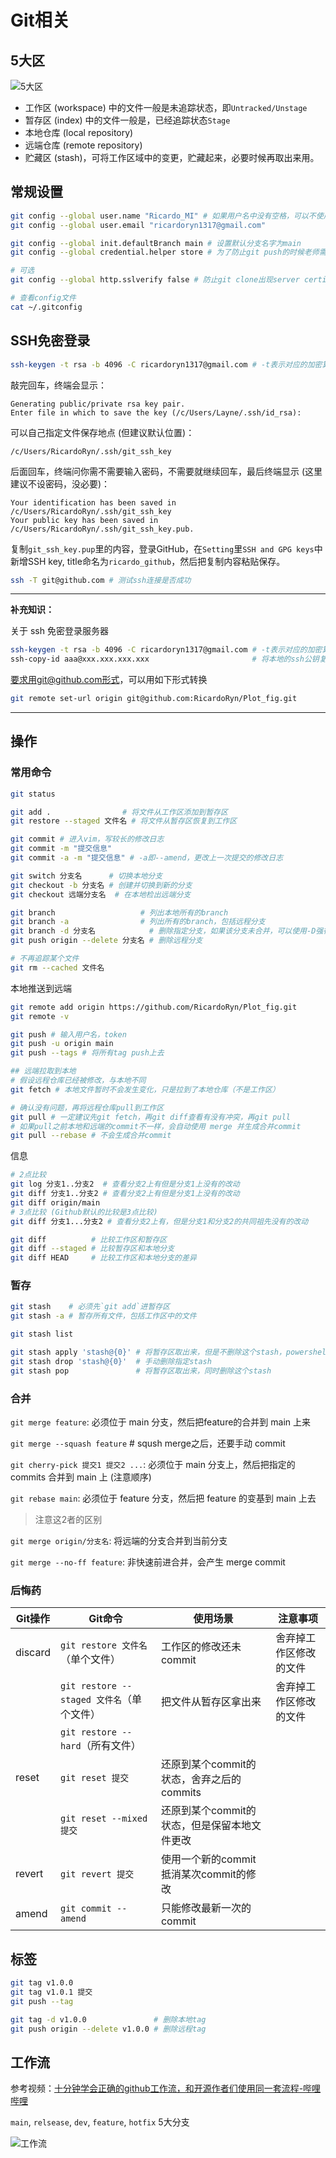 # Git相关

## 5大区

![5大区](./assets/ccef1b1009501335af7db8e0656ec44e.jpg)

- 工作区 (workspace) 中的文件一般是未追踪状态，即`Untracked/Unstage`
- 暂存区 (index) 中的文件一般是，已经追踪状态`Stage`
- 本地仓库 (local repository)
- 远端仓库 (remote repository)
- 贮藏区 (stash)，可将工作区域中的变更，贮藏起来，必要时候再取出来用。

## 常规设置

```bash
git config --global user.name "Ricardo_MI" # 如果用户名中没有空格，可以不使用双引号
git config --global user.email "ricardoryn1317@gmail.com"

git config --global init.defaultBranch main # 设置默认分支名字为main
git config --global credential.helper store # 为了防止git push的时候老师需要用户名和密码，可以加上这个设置

# 可选
git config --global http.sslverify false # 防止git clone出现server certificate verification failed. CAfile: none CRLfile: none的问题

# 查看config文件
cat ~/.gitconfig
```

## SSH免密登录

```bash
ssh-keygen -t rsa -b 4096 -C ricardoryn1317@gmail.com # -t表示对应的加密算法，-b表示生成密钥的长度为4096，-C则是为添加的公钥增加注释
```

敲完回车，终端会显示：

```
Generating public/private rsa key pair.
Enter file in which to save the key (/c/Users/Layne/.ssh/id_rsa):
```

可以自己指定文件保存地点 (但建议默认位置)：

```
/c/Users/RicardoRyn/.ssh/git_ssh_key
```

后面回车，终端问你需不需要输入密码，不需要就继续回车，最后终端显示 (这里建议不设密码，没必要)：

```
Your identification has been saved in /c/Users/RicardoRyn/.ssh/git_ssh_key
Your public key has been saved in /c/Users/RicardoRyn/.ssh/git_ssh_key.pub.
```

复制`git_ssh_key.pup`里的内容，登录GitHub，在`Setting`里`SSH and GPG keys`中新增SSH key, title命名为`ricardo_github`，然后把复制内容粘贴保存。

```bash
ssh -T git@github.com # 测试ssh连接是否成功
```

---

**补充知识：**

关于 ssh 免密登录服务器

```bash
ssh-keygen -t rsa -b 4096 -C ricardoryn1317@gmail.com # -t表示对应的加密算法，-b表示生成密钥的长度为4096，-C则是为添加的公钥增加注释
ssh-copy-id aaa@xxx.xxx.xxx.xxx                       # 将本地的ssh公钥复制到远程机器的`~/.ssh/authorized_keys`文件中，这样就可以通过ssh密钥认证的方式，免去输入密码
```

要求用git@github.com形式，可以用如下形式转换

```bash
git remote set-url origin git@github.com:RicardoRyn/Plot_fig.git
```

---

## 操作

### 常用命令

```bash
git status

git add .                # 将文件从工作区添加到暂存区
git restore --staged 文件名 # 将文件从暂存区恢复到工作区

git commit # 进入vim，写较长的修改日志
git commit -m "提交信息"
git commit -a -m "提交信息" # -a即--amend，更改上一次提交的修改日志

git switch 分支名      # 切换本地分支
git checkout -b 分支名 # 创建并切换到新的分支
git checkout 远端分支名  # 在本地检出远端分支

git branch                   # 列出本地所有的branch
git branch -a                # 列出所有的branch，包括远程分支
git branch -d 分支名            # 删除指定分支，如果该分支未合并，可以使用-D强行删除
git push origin --delete 分支名 # 删除远程分支

# 不再追踪某个文件
git rm --cached 文件名
```

本地推送到远端

```bash
git remote add origin https://github.com/RicardoRyn/Plot_fig.git
git remote -v

git push # 输入用户名，token
git push -u origin main
git push --tags # 将所有tag push上去

## 远端拉取到本地
# 假设远程仓库已经被修改，与本地不同
git fetch # 本地文件暂时不会发生变化，只是拉到了本地仓库（不是工作区）

# 确认没有问题，再将远程仓库pull到工作区
git pull # 一定建议先git fetch，再git diff查看有没有冲突，再git pull
# 如果pull之前本地和远端的commit不一样，会自动使用 merge 并生成合并commit
git pull --rebase # 不会生成合并commit
```

信息

```bash
# 2点比较
git log 分支1..分支2  # 查看分支2上有但是分支1上没有的改动
git diff 分支1..分支2 # 查看分支2上有但是分支1上没有的改动
git diff origin/main
# 3点比较 (Github默认的比较是3点比较)
git diff 分支1...分支2 # 查看分支2上有，但是分支1和分支2的共同祖先没有的改动

git diff          # 比较工作区和暂存区
git diff --staged # 比较暂存区和本地分支
git diff HEAD     # 比较工作区和本地分支的差异
```

### 暂存

```bash
git stash    # 必须先`git add`进暂存区
git stash -a # 暂存所有文件，包括工作区中的文件

git stash list

git stash apply 'stash@{0}' # 将暂存区取出来，但是不删除这个stash，powershell中花括号是特殊语法，需要用引号括起来
git stash drop 'stash@{0}'  # 手动删除指定stash
git stash pop               # 将暂存区取出来，同时删除这个stash
```

### 合并

`git merge feature`: 必须位于 main 分支，然后把feature的合并到 main 上来

`git merge --squash feature` # sqush merge之后，还要手动 commit

`git cherry-pick 提交1 提交2 ...`: 必须位于 main 分支上，然后把指定的 commits 合并到 main 上 (注意顺序)

`git rebase main`: 必须位于 feature 分支，然后把 feature 的变基到 main 上去

> 注意这2者的区别

`git merge origin/分支名`: 将远端的分支合并到当前分支

`git merge --no-ff feature`: 非快速前进合并，会产生 merge commit

### 后悔药

| Git操作 | Git命令                                   | 使用场景                                     | 注意事项               |
| ------- | ----------------------------------------- | -------------------------------------------- | ---------------------- |
| discard | `git restore 文件名`（单个文件）          | 工作区的修改还未commit                       | 舍弃掉工作区修改的文件 |
|         | `git restore --staged 文件名`（单个文件） | 把文件从暂存区拿出来                         | 舍弃掉工作区修改的文件 |
|         | `git restore --hard`（所有文件）          |                                              |                        |
| reset   | `git reset 提交`                          | 还原到某个commit的状态，舍弃之后的commits    |                        |
|         | `git reset --mixed 提交`                  | 还原到某个commit的状态，但是保留本地文件更改 |                        |
| revert  | `git revert 提交`                         | 使用一个新的commit抵消某次commit的修改       |                        |
| amend   | `git commit --amend`                      | 只能修改最新一次的commit                     |                        |

## 标签

```bash
git tag v1.0.0
git tag v1.0.1 提交
git push --tag

git tag -d v1.0.0               # 删除本地tag
git push origin --delete v1.0.0 # 删除远程tag
```

## 工作流

参考视频：[十分钟学会正确的github工作流，和开源作者们使用同一套流程-哔哩哔哩](https://b22.tv/vR4P09H)

`main`, `relsease`, `dev`, `feature`, `hotfix` 5大分支

![工作流](./assets/956fcdc1c739c1c33f3d964795d2063d.jpg)

